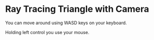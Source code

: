 
# Ray Tracing Triangle with Camera

You can move around using WASD keys on your keyboard.

Holding left control you use your mouse.
